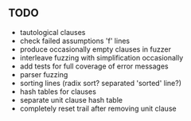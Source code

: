 TODO
----

- tautological clauses
- check failed assumptions 'f' lines
- produce occasionally empty clauses in fuzzer
- interleave fuzzing with simplification occasionally
- add tests for full coverage of error messages
- parser fuzzing
- sorting lines (radix sort? separated 'sorted' line?)
- hash tables for clauses
- separate unit clause hash table
- completely reset trail after removing unit clause
